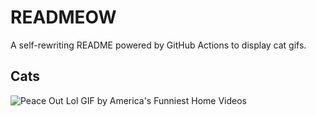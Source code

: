 # READMEOW

A self-rewriting README powered by GitHub Actions to display cat gifs.

## Cats

![Peace Out Lol GIF by America's Funniest Home Videos](https://media3.giphy.com/media/l4KibK3JwaVo0CjDO/200.gif?cid=9acd02dac01r65pb5mpmn2bzbtrwq4x3dc9f97j71wchq9e5&ep=v1_gifs_search&rid=200.gif&ct=g)
